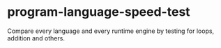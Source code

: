 # program-language-speed-test
Compare every language and every runtime engine by testing for loops, addition and others.
